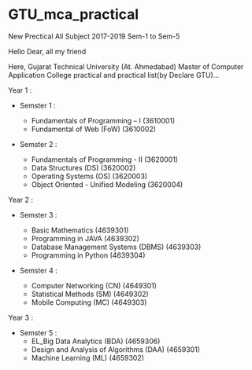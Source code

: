 # GTU_mca_practical
New Prectical All Subject 2017-2019 Sem-1 to Sem-5


Hello 
Dear, all my friend 

Here, Gujarat Technical University (At. Ahmedabad) Master of Computer Application College practical and practical list(by Declare GTU)...


Year 1 :
- Semster 1 :
	- Fundamentals of Programming – I (3610001)
	- Fundamental of Web (FoW) (3610002)

- Semster 2 :
	- Fundamentals of Programming - II (3620001)
	- Data Structures (DS) (3620002)
	- Operating Systems (OS) (3620003)
	- Object Oriented - Unified Modeling (3620004)

Year 2 :
- Semster 3 :
	- Basic Mathematics (4639301)
	- Programming in JAVA (4639302)
	- Database Management Systems (DBMS) (4639303)
	- Programming in Python (4639304)

- Semster 4 :
	- Computer Networking (CN) (4649301)
	- Statistical Methods (SM) (4649302)
	- Mobile Computing (MC) (4649303)

Year 3 :
- Semster 5 :
	- EL_Big Data Analytics (BDA) (4659306)
	- Design and Analysis of Algorithms (DAA) (4659301)
	- Machine Learning (ML) (4659302)
	
